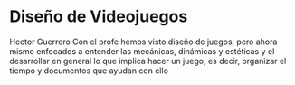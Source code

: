 # Diseño de Videojuegos
Hector Guerrero
Con el profe hemos visto diseño de juegos, pero ahora mismo enfocados a entender las mecánicas, dinámicas y estéticas y el desarrollar en general lo que implica hacer un juego, es decir, organizar el tiempo y documentos que ayudan con ello 